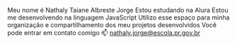 Meu nome é Nathaly Taiane Albreste Jorge
Estou estudando na Alura
Estou me desenvolvendo na linguagem JavaScript
Utilizo esse espaço para minha organização e compartilhamento dos meu projetos desenvolvidos
Você pode entrar em contato comigo 📫
nathaly.jorge@escola.pr.gov.br
